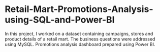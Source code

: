 # Retail-Mart-Promotions-Analysis-using-SQL-and-Power-BI
In this project, I worked on a dataset containing campaigns, stores and product details of a retail mart. The business questions were addressed using MySQL. Promotions analysis dashboard prepared using Power BI.
